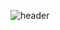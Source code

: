 ![header](https://capsule-render.vercel.app/api?type=waving&height=300&text=Do%20Not%20Think&fontAlign=70&fontAlignY=40&color=gradient&fontColor=ffffff&animation=fadeIn&descAlign=70&descAlignY=60&section=header&gradientFrom=ff6e40&gradientTo=ffa726)


<!--
**hwanseung251/hwanseung251** is a ✨ _special_ ✨ repository because its `README.md` (this file) appears on your GitHub profile.

Here are some ideas to get you started:

- 🔭 I’m currently working on ...
- 🌱 I’m currently learning ...
- 👯 I’m looking to collaborate on ...
- 🤔 I’m looking for help with ...
- 💬 Ask me about ...
- 📫 How to reach me: ...
- 😄 Pronouns: ...
- ⚡ Fun fact: ...
-->
